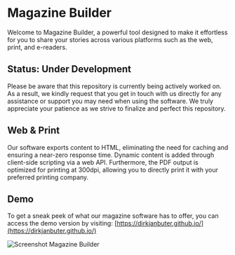 # Magazine Builder

Welcome to Magazine Builder, a powerful tool designed to make it effortless for you to share your stories across various platforms such as the web, print, and e-readers.

## Status: Under Development 

Please be aware that this repository is currently being actively worked on. As a result, we kindly request that you get in touch with us directly for any assistance or support you may need when using the software. We truly appreciate your patience as we strive to finalize and perfect this repository.

## Web & Print

Our software exports content to HTML, eliminating the need for caching and ensuring a near-zero response time. Dynamic content is added through client-side scripting via a web API. Furthermore, the PDF output is optimized for printing at 300dpi, allowing you to directly print it with your preferred printing company.

## Demo

To get a sneak peek of what our magazine software has to offer, you can access the demo version by visiting: [https://dirkjanbuter.github.io/](https://dirkjanbuter.github.io/)

![Screenshot Magazine Builder](https://dirkjanbuter.github.io/magazine/export/images/magazinebuilder.webp)
